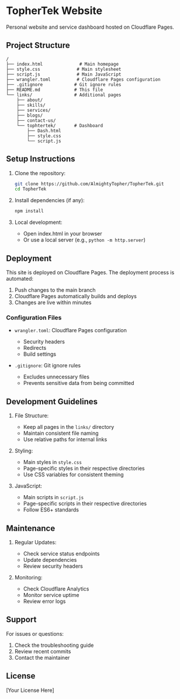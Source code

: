 # TopherTek Website

Personal website and service dashboard hosted on Cloudflare Pages.

## Project Structure

```
/
├── index.html              # Main homepage
├── style.css              # Main stylesheet
├── script.js              # Main JavaScript
├── wrangler.toml          # Cloudflare Pages configuration
├── .gitignore            # Git ignore rules
├── README.md             # This file
└── links/                # Additional pages
    ├── about/
    ├── skills/
    ├── services/
    ├── blogs/
    ├── contact-us/
    └── tophtertek/       # Dashboard
        ├── Dash.html
        ├── style.css
        └── script.js
```

## Setup Instructions

1. Clone the repository:
   ```bash
   git clone https://github.com/AlmightyTopher/TopherTek.git
   cd TopherTek
   ```

2. Install dependencies (if any):
   ```bash
   npm install
   ```

3. Local development:
   - Open index.html in your browser
   - Or use a local server (e.g., `python -m http.server`)

## Deployment

This site is deployed on Cloudflare Pages. The deployment process is automated:

1. Push changes to the main branch
2. Cloudflare Pages automatically builds and deploys
3. Changes are live within minutes

### Configuration Files

- `wrangler.toml`: Cloudflare Pages configuration
  - Security headers
  - Redirects
  - Build settings

- `.gitignore`: Git ignore rules
  - Excludes unnecessary files
  - Prevents sensitive data from being committed

## Development Guidelines

1. File Structure:
   - Keep all pages in the `links/` directory
   - Maintain consistent file naming
   - Use relative paths for internal links

2. Styling:
   - Main styles in `style.css`
   - Page-specific styles in their respective directories
   - Use CSS variables for consistent theming

3. JavaScript:
   - Main scripts in `script.js`
   - Page-specific scripts in their respective directories
   - Follow ES6+ standards

## Maintenance

1. Regular Updates:
   - Check service status endpoints
   - Update dependencies
   - Review security headers

2. Monitoring:
   - Check Cloudflare Analytics
   - Monitor service uptime
   - Review error logs

## Support

For issues or questions:
1. Check the troubleshooting guide
2. Review recent commits
3. Contact the maintainer

## License

[Your License Here] 